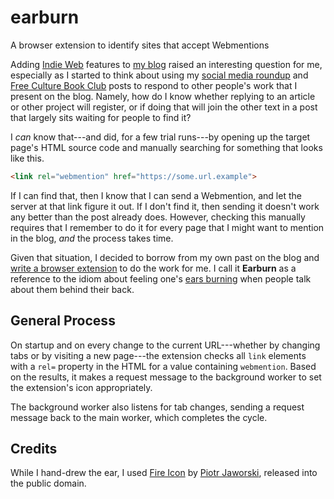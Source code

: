 # earburn

A browser extension to identify sites that accept Webmentions

Adding [Indie Web](https://indieweb.org/) features to [my blog](https://john.colagioia.net/blog) raised an interesting question for me, especially as I started to think about using my [social media roundup](https://john.colagioia.net/blog/tag/linkdump) and [Free Culture Book Club](https://john.colagioia.net/blog/tag/bookclub) posts to respond to other people's work that I present on the blog.  Namely, how do I know whether replying to an article or other project will register, or if doing that will join the other text in a post that largely sits waiting for people to find it?

I *can* know that---and did, for a few trial runs---by opening up the target page's HTML source code and manually searching for something that looks like this.

```html
<link rel="webmention" href="https://some.url.example">
```

If I can find that, then I know that I can send a Webmention, and let the server at that link figure it out.  If I don't find it, then sending it doesn't work any better than the post already does.  However, checking this manually requires that I remember to do it for every page that I might want to mention in the blog, *and* the process takes time.

Given that situation, I decided to borrow from my own past on the blog and [write a browser extension](https://john.colagioia.net/blog/2020/06/17/plugin.html) to do the work for me.  I call it **Earburn** as a reference to the idiom about feeling one's [ears burning](https://en.wiktionary.org/wiki/ears_are_burning) when people talk about them behind their back.

## General Process

On startup and on every change to the current URL---whether by changing tabs or by visiting a new page---the extension checks all `link` elements with a `rel=` property in the HTML for a value containing `webmention`.  Based on the results, it makes a request message to the background worker to set the extension's icon appropriately.

The background worker also listens for tab changes, sending a request message back to the main worker, which completes the cycle.

## Credits

While I hand-drew the ear, I used [Fire Icon](https://commons.wikimedia.org/wiki/File:FireIcon.svg) by [Piotr Jaworski](https://pl.wikipedia.org/wiki/Wikipedysta:Piom), released into the public domain.
